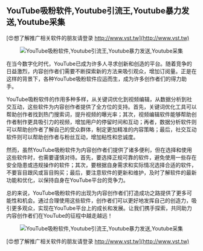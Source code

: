 ## **YouTube吸粉软件,Youtube引流王,Youtube暴力发送,Youtube采集**

[😍想了解推广相关软件的朋友请登录 http://www.vst.tw](http://www.vst.tw)

 <center><img src="https://vst.tw/MP4/tuiguang/png/8.png" alt="YouTube吸粉软件,Youtube引流王,Youtube暴力发送,Youtube采集"></center>

在当今数字化时代，YouTube已成为许多人寻求创新和创造的平台。随着竞争的日益激烈，内容创作者们需要不断探索新的方法来吸引观众，增加订阅量。正是在这样的背景下，各种YouTube吸粉软件应运而生，成为许多创作者们的得力助手。

YouTube吸粉软件的作用多种多样，从关键词优化到视频编辑，从数据分析到社交互动，这些软件为内容创作者提供了全方位的支持。首先，关键词优化工具可以帮助创作者找到热门搜索词，提升视频的曝光率；其次，视频编辑软件能够帮助创作者制作更具吸引力的视频，增加用户的停留时间和互动；再者，数据分析软件则可以帮助创作者了解自己的受众群体，制定更加精准的内容策略；最后，社交互动软件则可以帮助创作者与粉丝互动，增加粘性和忠诚度。

然而，虽然YouTube吸粉软件为内容创作者们提供了诸多便利，但在选择和使用这些软件时，也需要谨慎对待。首先，要选择正规可靠的软件，避免使用一些存在安全隐患或违规操作的软件；其次，要根据自身需求和实际情况选择合适的软件，不要盲目跟风或盲目购买；最后，要注意软件的更新和维护，及时了解软件的最新功能和优化，以保持自身在YouTube平台的竞争力。

总的来说，YouTube吸粉软件的出现为内容创作者们打造成功之路提供了更多可能性和机会。通过合理使用这些软件，创作者们可以更好地发挥自己的创造力，吸引更多观众，实现在YouTube平台上的成长和发展。让我们携手探索，共同助力内容创作者们在YouTube的征程中越走越远！

 <center><img src="https://vst.tw/MP4/tuiguang/png/8.png" alt="YouTube吸粉软件,Youtube引流王,Youtube暴力发送,Youtube采集"></center>

[😍想了解推广相关软件的朋友请登录 http://www.vst.tw](http://www.vst.tw)



